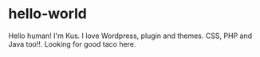 # hello-world
Hello human!
I'm Kus. I love Wordpress, plugin and themes. CSS, PHP and Java too!!. Looking for good taco here.
